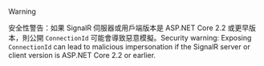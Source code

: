 > [!WARNING]
> <span data-ttu-id="88119-101">安全性警告：如果 SignalR 伺服器或用戶端版本是 ASP.NET Core 2.2 或更早版本，則公開 `ConnectionId` 可能會導致惡意模擬。</span><span class="sxs-lookup"><span data-stu-id="88119-101">Security warning: Exposing `ConnectionId` can lead to malicious impersonation if the SignalR server or client version is ASP.NET Core 2.2 or earlier.</span></span>
